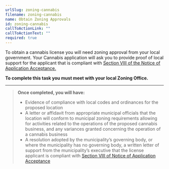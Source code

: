 ```yaml
---
urlSlug: zoning-cannabis
filename: zoning-cannabis
name: Obtain Zoning Approvals
id: zoning-cannabis
callToActionLink: ""
callToActionText: ""
required: true
---
```

To obtain a cannabis license you will need zoning approval from your local government. Your Cannabis application will ask you to provide proof of local support for the applicant that is compliant with [Section VIII of the Notice of Application Acceptance.](https://www.nj.gov/cannabis/documents/businesses/personal-use/Final%20Notice%20of%20Application%20Acceptance.pdf)

**To complete this task you must meet with your local Zoning Office.**

---

> **Once completed, you will have:**
>
> * Evidence of compliance with local codes and ordinances for the proposed location
> * A letter or affidavit from appropriate municipal officials that the location will conform to municipal zoning requirements allowing for activities related to the operations of the proposed cannabis business, and any variances granted concerning the operation of a cannabis business
> * A resolution adopted by the municipality’s governing body, or where the municipality has no governing body, a written letter of support from the municipality’s executive that the license applicant is compliant with [Section VIII of Notice of Application Acceptance](https://www.nj.gov/cannabis/documents/businesses/personal-use/Final%20Notice%20of%20Application%20Acceptance.pdf)